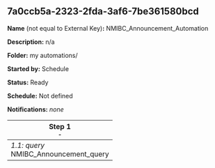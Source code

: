 ## 7a0ccb5a-2323-2fda-3af6-7be361580bcd

**Name** (not equal to External Key)**:** NMIBC_Announcement_Automation

**Description:** n/a

**Folder:** my automations/

**Started by:** Schedule

**Status:** Ready

**Schedule:** Not defined

**Notifications:** _none_


| Step 1<br>_<small>-</small>_ |
| --- |
| _1.1: query_<br>NMIBC_Announcement_query |
